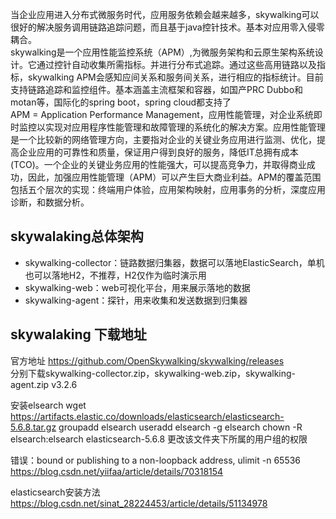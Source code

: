 当企业应用进入分布式微服务时代，应用服务依赖会越来越多，skywalking可以很好的解决服务调用链路追踪问题，而且基于java控针技术。基本对应用零入侵零耦合。  
skywalking是一个应用性能监控系统（APM）,为微服务架构和云原生架构系统设计。它通过控针自动收集所需指标。并进行分布式追踪。通过这些高用链路以及指标，skywalking APM会感知应间关系和服务间关系，进行相应的指标统计。目前支持链路追踪和监控组件。基本涵盖主流框架和容器，如国产PRC Dubbo和motan等，国际化的spring boot，spring cloud都支持了  
APM = Application Performance Management，应用性能管理，对企业系统即时监控以实现对应用程序性能管理和故障管理的系统化的解决方案。应用性能管理是一个比较新的网络管理方向，主要指对企业的关键业务应用进行监测、优化，提高企业应用的可靠性和质量，保证用户得到良好的服务，降低IT总拥有成本(TCO)。一个企业的关键业务应用的性能强大，可以提高竞争力，并取得商业成功，因此，加强应用性能管理（APM）可以产生巨大商业利益。APM的覆盖范围包括五个层次的实现：终端用户体验，应用架构映射，应用事务的分析，深度应用诊断，和数据分析。    
## skywalaking总体架构
* skywalking-collector：链路数据归集器，数据可以落地ElasticSearch，单机也可以落地H2，不推荐，H2仅作为临时演示用
* skywalking-web：web可视化平台，用来展示落地的数据
* skywalking-agent：探针，用来收集和发送数据到归集器

## skywalaking 下载地址
官方地址  https://github.com/OpenSkywalking/skywalking/releases  
分别下载skywalking-collector.zip，skywalking-web.zip，skywalking-agent.zip 
v3.2.6


安装elsearch
wget https://artifacts.elastic.co/downloads/elasticsearch/elasticsearch-5.6.8.tar.gz
groupadd elsearch
useradd elsearch -g elsearch
chown -R elsearch:elsearch elasticsearch-5.6.8
更改该文件夹下所属的用户组的权限

错误：bound or publishing to a non-loopback address,
ulimit -n 65536
https://blog.csdn.net/yiifaa/article/details/70318154

elasticsearch安装方法
https://blog.csdn.net/sinat_28224453/article/details/51134978